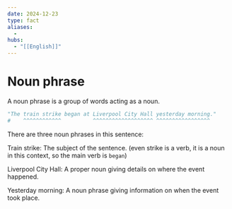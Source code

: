 ```yaml
---
date: 2024-12-23
type: fact
aliases:
  -
hubs:
  - "[[English]]"
---
```


# Noun phrase

A noun phrase is a group of words acting as a noun.

```py
"The train strike began at Liverpool City Hall yesterday morning."
#    ^^^^^^^^^^^^          ^^^^^^^^^^^^^^^^^^^ ^^^^^^^^^^^^^^^^^
```

There are three noun phrases in this sentence:

Train strike: The subject of the sentence. (even strike is a verb, it is a noun in this context, so the main verb is `began`)

Liverpool City Hall: A proper noun giving details on where the event happened.

Yesterday morning: A noun phrase giving information on when the event took place.


